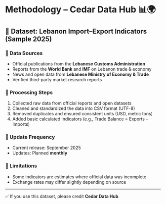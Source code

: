 # Methodology – Cedar Data Hub 📊🌍  

## 📌 Dataset: Lebanon Import–Export Indicators (Sample 2025)  

### 🔹 Data Sources
- Official publications from the **Lebanese Customs Administration**  
- Reports from the **World Bank** and **IMF** on Lebanon trade & economy  
- News and open data from **Lebanese Ministry of Economy & Trade**  
- Verified third-party market research reports  

### 🔹 Processing Steps
1. Collected raw data from official reports and open datasets  
2. Cleaned and standardized the data into CSV format (UTF-8)  
3. Removed duplicates and ensured consistent units (USD, metric tons)  
4. Added basic calculated indicators (e.g., Trade Balance = Exports – Imports)  

### 🔹 Update Frequency
- Current release: September 2025  
- Updates: Planned **monthly**  

### 🔹 Limitations
- Some indicators are estimates where official data was incomplete  
- Exchange rates may differ slightly depending on source  

---

✅ If you use this dataset, please credit **Cedar Data Hub**.  
